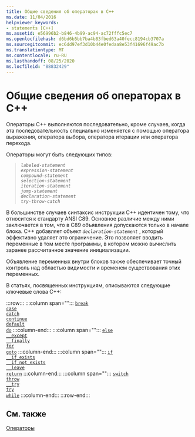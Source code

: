 ```yaml
---
title: Общие сведения об операторах в C++
ms.date: 11/04/2016
helpviewer_keywords:
- statements [C++]
ms.assetid: e56996b2-b846-4b99-ac94-ac72fffc5ec7
ms.openlocfilehash: d6bd6b5bb7ba4b83fbed63a40fecc8194cb3707a
ms.sourcegitcommit: ec6dd97ef3d10b44e0fedaa8e53f41696f49ac7b
ms.translationtype: MT
ms.contentlocale: ru-RU
ms.lasthandoff: 08/25/2020
ms.locfileid: "88832429"
---
```

# <a name="overview-of-c-statements"></a>Общие сведения об операторах в C++

Операторы C++ выполняются последовательно, кроме случаев, когда эта последовательность специально изменяется с помощью оператора выражения, оператора выбора, оператора итерации или оператора перехода.

Операторы могут быть следующих типов:

> *`labeled-statement`*\
> *`expression-statement`*\
> *`compound-statement`*\
> *`selection-statement`*\
> *`iteration-statement`*\
> *`jump-statement`*\
> *`declaration-statement`*\
> *`try-throw-catch`*

В большинстве случаев синтаксис инструкции C++ идентичен тому, что относится к стандарту ANSI C89. Основное различие между ними заключается в том, что в C89 объявления допускаются только в начале блока. C++ добавляет объект *`declaration-statement`* , который эффективно удаляет это ограничение. Это позволяет вводить переменные в том месте программы, в котором можно вычислить заранее рассчитанное значение инициализации.

Объявление переменных внутри блоков также обеспечивает точный контроль над областью видимости и временем существования этих переменных.

В статьях, посвященных инструкциям, описываются следующие ключевые слова C++:

:::row:::
   :::column span="":::
      [`break`](../cpp/break-statement-cpp.md)\
      [`case`](../cpp/switch-statement-cpp.md)\
      [`catch`](../cpp/try-throw-and-catch-statements-cpp.md)\
      [`continue`](../cpp/continue-statement-cpp.md)\
      [`default`](../cpp/switch-statement-cpp.md)\
      [`do`](../cpp/do-while-statement-cpp.md)
   :::column-end:::
   :::column span="":::
      [`else`](../cpp/if-else-statement-cpp.md)\
      [`__except`](../cpp/structured-exception-handling-c-cpp.md)\
      [`__finally`](../cpp/structured-exception-handling-c-cpp.md)\
      [`for`](../cpp/for-statement-cpp.md)\
      [`goto`](../cpp/goto-statement-cpp.md)
   :::column-end:::
   :::column span="":::
      [`if`](../cpp/if-else-statement-cpp.md)\
      [`__if_exists`](../cpp/if-exists-statement.md)\
      [`__if_not_exists`](../cpp/if-not-exists-statement.md)\
      [`__leave`](../c-language/try-finally-statement-c.md)\
      [`return`](../cpp/return-statement-cpp.md)
   :::column-end:::
   :::column span="":::
      [`switch`](../cpp/switch-statement-cpp.md)\
      [`throw`](../cpp/try-throw-and-catch-statements-cpp.md)\
      [`__try`](../cpp/structured-exception-handling-c-cpp.md)\
      [`try`](../cpp/try-throw-and-catch-statements-cpp.md)\
      [`while`](../cpp/while-statement-cpp.md)
   :::column-end:::
:::row-end:::

## <a name="see-also"></a>См. также

[Операторы](../cpp/statements-cpp.md)
